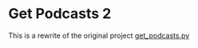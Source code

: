# Get Podcasts 2

This is a rewrite of the original project [get\_podcasts.py](https://github.com/jfayerz/get_podcasts.py)
